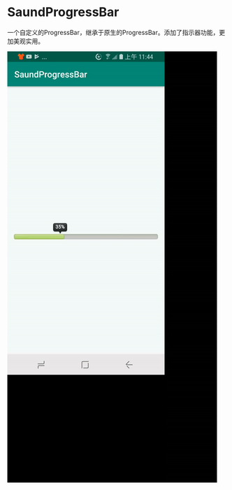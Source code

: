# SaundProgressBar
一个自定义的ProgressBar，继承于原生的ProgressBar。添加了指示器功能，更加美观实用。

![Alt text](https://github.com/Geekince/SaundProgressBar/blob/master/art/ezgif-2-be288a60dd32.gif)
